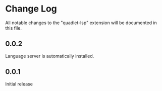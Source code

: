 # Change Log

All notable changes to the "quadlet-lsp" extension will be documented in this
file.

## 0.0.2

Language server is automatically installed.

## 0.0.1

Initial release

